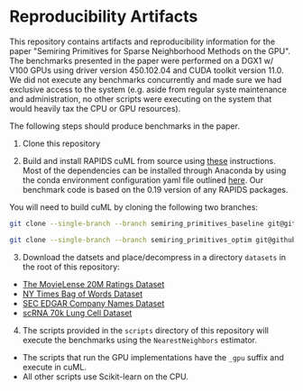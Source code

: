 # Reproducibility Artifacts

This repository contains artifacts and reproducibility information for the paper "Semiring Primitives for Sparse Neighborhood Methods on the GPU". The benchmarks presented in the paper were performed on a DGX1 w/ V100 GPUs using driver version 450.102.04 and CUDA toolkit version 11.0. We did not execute any benchmarks concurrently and made sure we had exclusive access to the system (e.g. aside from regular syste maintenance and administration, no other scripts were executing on the system that would heavily tax the CPU or GPU resources).

The following steps should produce benchmarks in the paper.

1. Clone this repository

2. Build and install RAPIDS cuML from source using [these](https://github.com/rapidsai/cuml/blob/branch-0.19/BUILD.md#installing-from-source) instructions. Most of the dependencies can be installed through Anaconda by using the conda environment configuration yaml file outlined [here](https://github.com/rapidsai/cuml/blob/branch-0.19/BUILD.md#setting-up-your-build-environment). Our benchmark code is based on the 0.19 version of any RAPIDS packages.

You will need to build cuML by cloning the following two branches:
```bash
git clone --single-branch --branch semiring_primitives_baseline git@github.com:cjnolet/cuml.git cuml_baseline
```
```bash
git clone --single-branch --branch semiring_primitives_optim git@github.com:cjnolet/cuml.git cuml_optim
```

3. Download the datsets and place/decompress in a directory `datasets` in the root of this repository:
  - [The MovieLense 20M Ratings Dataset](https://files.grouplens.org/datasets/movielens/ml-20m.zip)
  - [NY Times Bag of Words Dataset](https://archive.ics.uci.edu/ml/machine-learning-databases/bag-of-words/docword.nytimes.txt.gz)
  - [SEC EDGAR Company Names Dataset](https://www.kaggle.com/dattapiy/sec-edgar-companies-list)
  - [scRNA 70k Lung Cell Dataset](https://rapids-single-cell-examples.s3.us-east-2.amazonaws.com/krasnow_hlca_10x.sparse.h5ad)

4. The scripts provided in the `scripts` directory of this repository will execute the benchmarks using the `NearestNeighbors` estimator. 
  - The scripts that run the GPU implementations have the `_gpu` suffix and execute in cuML. 
  - All other scripts use Scikit-learn on the CPU.

